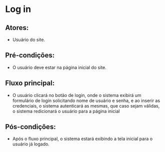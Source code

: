 # Log in

## Atores:
- Usuário do site.

## Pré-condições:
- O usuário deve estar na página inicial do site.

## Fluxo principal:
- O usuário clicará no botão de login, onde o sistema exibirá um formulário de login solicitando nome de usuário e senha, e ao inserir as credenciais, o sistema autenticará as mesmas, que caso sejam válidas, o sistema redicionará o usuário para a página inicial

## Pós-condições:
- Após o fluxo principal, o sistema estará exibindo a tela inicial para o usuário já logado.






